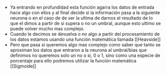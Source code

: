 - Ya entrando en profundidad esta función agarra los datos de entrada hace algo con ellos y al final decide si la información pasa a la siguiente neurona o en el caso de de ser la ultima de darnos el resultado de lo que el dimos a partir de si supera o no un umbral, aunque esto ultimo se puede volver mucho mas complejo.
- Cuando le decimos se devuelva o no algo a partir del procesamiento de los datos estamos usando una función matemática llamada [[Heavside]]
- Pero que pasa si queremos algo mas complejo como saber que tanto se aproximan los datos que entraron a la neurona al umbral/bias que definimos no queremos solo un no o si, 0 o 1, sino como una especie de porcentaje para ello podremos utilizar la función matemática [[Sigmoide]]